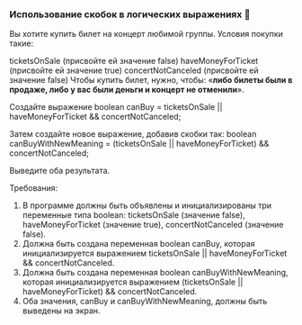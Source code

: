 
### Использование скобок в логических выражениях 🎸

Вы хотите купить билет на концерт любимой группы. Условия покупки такие:

ticketsOnSale (присвойте ей значение false)
haveMoneyForTicket (присвойте ей значение true)
concertNotCanceled (присвойте ей значение false)
Чтобы купить билет, нужно, чтобы: «**либо билеты были в продаже, либо у вас были деньги и концерт не отменили**».

Создайте выражение boolean canBuy = ticketsOnSale || haveMoneyForTicket && concertNotCanceled;

Затем создайте новое выражение, добавив скобки так: boolean canBuyWithNewMeaning = (ticketsOnSale || haveMoneyForTicket) && concertNotCanceled;

Выведите оба результата.

Требования:
1. В программе должны быть объявлены и инициализированы три переменные типа boolean: ticketsOnSale (значение false), haveMoneyForTicket (значение true), concertNotCanceled (значение false). 
2. Должна быть создана переменная boolean canBuy, которая инициализируется выражением ticketsOnSale || haveMoneyForTicket && concertNotCanceled. 
3. Должна быть создана переменная boolean canBuyWithNewMeaning, которая инициализируется выражением (ticketsOnSale || haveMoneyForTicket) && concertNotCanceled. 
4. Оба значения, canBuy и canBuyWithNewMeaning, должны быть выведены на экран.